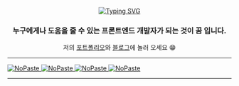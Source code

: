 <br><br>
<div align=center>

[![Typing SVG](https://readme-typing-svg.demolab.com?font=Fira+Code&size=30&pause=1000&color=0BA8FF&center=true&width=435&lines=Hello%2C+I%E2%80%99m+Huiseong.;Front-end+developer)](https://git.io/typing-svg)
### 누구에게나 도움을 줄 수 있는 프론트엔드 개발자가 되는 것이 **꿈** 입니다.

저의 [포트폴리오](https://wandering-confidence-5d5.notion.site/8ddc897fb4ac456b902e4b576fa3fe75?pvs=4)와 [블로그](https://huise0ng.tistory.com/)에 놀러 오세요 😁

</div>
    
---
[<picture><source media="(prefers-color-scheme: dark)" srcset="https://ghrs.vercel.app/api/pin/?username=huise0ng&repo=algorithm&theme=github_dark"/>
<img alt="NoPaste" src="https://ghrs.vercel.app/api/pin/?username=huise0ng&repo=algorithm">
</picture>](https://github.com/huise0ng/algorithm)
[<picture><source media="(prefers-color-scheme: dark)" srcset="https://ghrs.vercel.app/api/pin/?username=huise0ng&repo=arduino&theme=github_dark"/>
<img alt="NoPaste" src="https://ghrs.vercel.app/api/pin/?username=huise0ng&repo=arduino">
</picture>](https://github.com/huise0ng/arduino)
[<picture><source media="(prefers-color-scheme: dark)" srcset="https://ghrs.vercel.app/api/pin/?username=huise0ng&repo=Oracle&theme=github_dark"/>
<img alt="NoPaste" src="https://ghrs.vercel.app/api/pin/?username=huise0ng&repo=Oracle">
</picture>](https://github.com/huise0ng/Oracle)
[<picture><source media="(prefers-color-scheme: dark)" srcset="https://ghrs.vercel.app/api/pin/?username=huise0ng&repo=Team.One-shot-to-your-head&theme=github_dark"/>
<img alt="NoPaste" src="https://ghrs.vercel.app/api/pin/?username=huise0ng&repo=Team.One-shot-to-your-head">
</picture>](https://github.com/huise0ng/Team.One-shot-to-your-head.git)
<br/>
    
---
    
    
